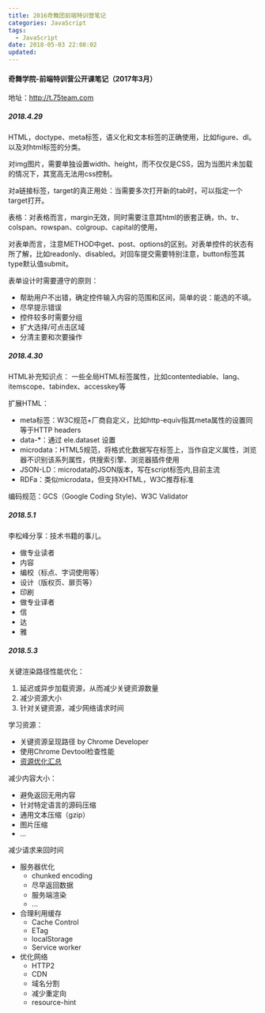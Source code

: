 ```yaml
---
title: 2016奇舞团前端特训营笔记
categories: JavaScript
tags:
  - JavaScript
date: 2018-05-03 22:08:02
updated: 
---
```


#### 奇舞学院-前端特训营公开课笔记（2017年3月）
地址：http://t.75team.com

##### 2018.4.29
HTML，doctype、meta标签，语义化和文本标签的正确使用，比如figure、dl。以及对html标签的分类。

对img图片，需要单独设置width、height，而不仅仅是CSS，因为当图片未加载的情况下，其宽高无法用css控制。

对a链接标签，target的真正用处：当需要多次打开新的tab时，可以指定一个target打开。

表格：对表格而言，margin无效，同时需要注意其html的嵌套正确，th、tr、colspan、rowspan、colgroup、capital的使用，

对表单而言，注意METHOD中get、post、options的区别。对表单控件的状态有所了解，比如readonly、disabled。对回车提交需要特别注意，button标签其type默认值submit。

表单设计时需要遵守的原则：
- 帮助用户不出错，确定控件输入内容的范围和区间，简单的说：能选的不填。
- 尽早提示错误
- 控件较多时需要分组
- 扩大选择/可点击区域
- 分清主要和次要操作

##### 2018.4.30
HTML补充知识点：
一些全局HTML标签属性，比如contentediable、lang、itemscope、tabindex、accesskey等

扩展HTML：
- meta标签：W3C规范+厂商自定义，比如http-equiv指其meta属性的设置同等于HTTP headers
- data-*：通过 ele.dataset 设置
- microdata：HTML5规范，将格式化数据写在标签上，当作自定义属性，浏览器不识别该系列属性，供搜索引擎、浏览器插件使用
- JSON-LD：microdata的JSON版本，写在script标签内,目前主流
- RDFa：类似microdata，但支持XHTML，W3C推荐标准

编码规范：GCS（Google Coding Style)、W3C Validator

##### 2018.5.1
李松峰分享：技术书籍的事儿。
- 做专业读者
 - 内容
 - 编校（标点、字词使用等）
 - 设计（版权页、扉页等）
 - 印刷
- 做专业译者
 - 信
 - 达
 - 雅

##### 2018.5.3
关键渲染路径性能优化：
1. 延迟或异步加载资源，从而减少关键资源数量
1. 减少资源大小
1. 针对关键资源，减少网络请求时间

学习资源：
- 关键资源呈现路径 by Chrome Developer
- 使用Chrome Devtool检查性能
- [资源优化汇总](perf.rocks)


减少内容大小：
- 避免返回无用内容
- 针对特定语言的源码压缩
- 通用文本压缩（gzip）
- 图片压缩
- ...

减少请求来回时间
- 服务器优化
  - chunked encoding
  - 尽早返回数据
  - 服务端渲染
  - ...
- 合理利用缓存
  - Cache Control
  - ETag
  - localStorage
  - Service worker
- 优化网络
  - HTTP2
  - CDN
  - 域名分割
  - 减少重定向
  - resource-hint
